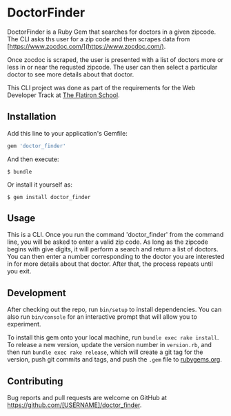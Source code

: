 # DoctorFinder

DoctorFinder is a Ruby Gem that searches for doctors in a given zipcode.  The CLI asks ths user for a zip code and then scrapes data from [https://www.zocdoc.com/](https://www.zocdoc.com/).

Once zocdoc is scraped, the user is presented with a list of doctors more or less in or near the requsted zipcode.  The user can then select a particular doctor to see more details about that doctor.

This CLI project was done as part of the requirements for the Web Developer Track at [The Flatiron School](http://flatironschool.com/).

## Installation

Add this line to your application's Gemfile:

```ruby
gem 'doctor_finder'
```

And then execute:

    $ bundle

Or install it yourself as:

    $ gem install doctor_finder

## Usage

This is a CLI. Once you run the command 'doctor_finder' from the command line, you will be asked to enter a valid zip code.  As long as the zipcode begins with give digits, it will perform a search and return a list of doctors.  You can then enter a number corresponding to the doctor you are interested in for more details about that doctor.  After that, the process repeats until you exit.

## Development

After checking out the repo, run `bin/setup` to install dependencies. You can also run `bin/console` for an interactive prompt that will allow you to experiment.

To install this gem onto your local machine, run `bundle exec rake install`. To release a new version, update the version number in `version.rb`, and then run `bundle exec rake release`, which will create a git tag for the version, push git commits and tags, and push the `.gem` file to [rubygems.org](https://rubygems.org).

## Contributing

Bug reports and pull requests are welcome on GitHub at https://github.com/[USERNAME]/doctor_finder.
